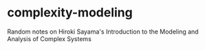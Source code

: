 # complexity-modeling
Random notes on Hiroki Sayama's Introduction to the Modeling and Analysis of Complex Systems

